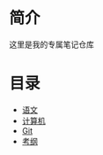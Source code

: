 # 简介

这里是我的专属笔记仓库

# 目录

- [语文](./语文/README.md)
- [计算机](./计算机/README.md)
- [Git](Git.md)
- [考纲](./Resource/考纲.pdf)